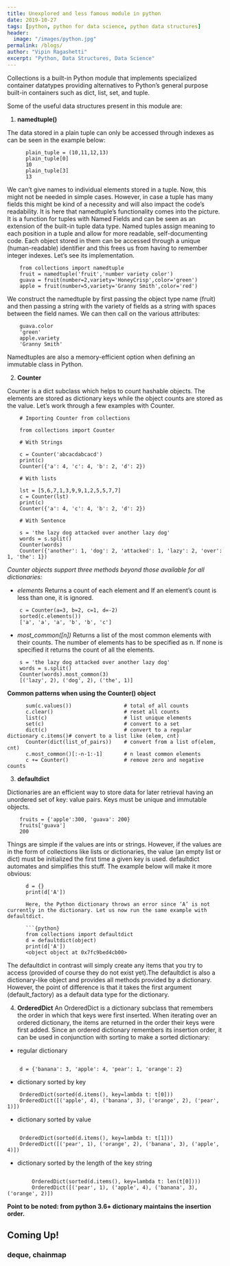 ```yaml
---
title: Unexplored and less famous module in python
date: 2019-10-27
tags: [python, python for data science, python data structures]
header:
  image: "/images/python.jpg"
permalink: /blogs/
author: "Vipin Ragashetti"
excerpt: "Python, Data Structures, Data Science"
---
```


Collections is a built-in Python module that implements specialized container datatypes providing alternatives to Python’s general purpose built-in containers such as dict, list, set, and tuple.

Some of the useful data structures present in this module are:

1. **namedtuple()**

The data stored in a plain tuple can only be accessed through indexes as can be seen in the example below:

```{python}
      plain_tuple = (10,11,12,13)
      plain_tuple[0]
      10
      plain_tuple[3]
      13
```

We can’t give names to individual elements stored in a tuple. Now, this might not be needed in simple cases. However, in case a tuple has many fields this might be kind of a necessity and will also impact the code’s readability.
It is here that namedtuple’s functionality comes into the picture. It is a function for tuples with Named Fields and can be seen as an extension of the built-in tuple data type. Named tuples assign meaning to each position in a tuple and allow for more readable, self-documenting code. Each object stored in them can be accessed through a unique (human-readable) identifier and this frees us from having to remember integer indexes. Let’s see its implementation.

```{python}
    from collections import namedtuple
    fruit = namedtuple('fruit','number variety color')
    guava = fruit(number=2,variety='HoneyCrisp',color='green')
    apple = fruit(number=5,variety='Granny Smith',color='red')
```

We construct the namedtuple by first passing the object type name (fruit) and then passing a string with the variety of fields as a string with spaces between the field names. We can then call on the various attributes:

```{python}
    guava.color
    'green'
    apple.variety
    'Granny Smith'
```

Namedtuples are also a memory-efficient option when defining an immutable class in Python.

2. **Counter**

Counter is a dict subclass which helps to count hashable objects. The elements are stored as dictionary keys while the object counts are stored as the value. Let’s work through a few examples with Counter.

```{python}
    # Importing Counter from collections

    from collections import Counter

    # With Strings

    c = Counter('abcacdabcacd')
    print(c)
    Counter({'a': 4, 'c': 4, 'b': 2, 'd': 2})

    # With lists

    lst = [5,6,7,1,3,9,9,1,2,5,5,7,7]
    c = Counter(lst)
    print(c)
    Counter({'a': 4, 'c': 4, 'b': 2, 'd': 2})

    # With Sentence

    s = 'the lazy dog attacked over another lazy dog'
    words = s.split()
    Counter(words)
    Counter({'another': 1, 'dog': 2, 'attacked': 1, 'lazy': 2, 'over': 1, 'the': 1})
```

*Counter objects support three methods beyond those available for all dictionaries:*

* *elements*
Returns a count of each element and If an element’s count is less than one, it is ignored.

```{python}
    c = Counter(a=3, b=2, c=1, d=-2)
    sorted(c.elements())
    ['a', 'a', 'a', 'b', 'b', 'c']
```

* *most_common([n])*
Returns a list of the most common elements with their counts. The number of elements has to be specified as n. If none is specified it returns the count of all the elements.

```{python}
    s = 'the lazy dog attacked over another lazy dog'
    words = s.split()
    Counter(words).most_common(3)
    [('lazy', 2), ('dog', 2), ('the', 1)]
```

**Common patterns when using the Counter() object**

```{python}
      sum(c.values())                 # total of all counts
      c.clear()                       # reset all counts
      list(c)                         # list unique elements
      set(c)                          # convert to a set
      dict(c)                         # convert to a regular dictionary c.items()# convert to a list like (elem, cnt)
      Counter(dict(list_of_pairs))    # convert from a list of(elem, cnt)
      c.most_common()[:-n-1:-1]       # n least common elements
      c += Counter()                  # remove zero and negative counts
```

3. **defaultdict**

Dictionaries are an efficient way to store data for later retrieval having an unordered set of key: value pairs. Keys must be unique and immutable objects.

```{python}
    fruits = {'apple':300, 'guava': 200}
    fruits['guava']
    200
```

Things are simple if the values are ints or strings. However, if the values are in the form of collections like lists or dictionaries, the value (an empty list or dict) must be initialized the first time a given key is used. defaultdict automates and simplifies this stuff. The example below will make it more obvious:

```{python}
      d = {}
      print(d['A'])

      Here, the Python dictionary throws an error since ‘A’ is not currently in the dictionary. Let us now run the same example with defaultdict.

      ```{python}
      from collections import defaultdict
      d = defaultdict(object)
      print(d['A'])
      <object object at 0x7fc9bed4cb00>
```

The defaultdict in contrast will simply create any items that you try to access (provided of course they do not exist yet).The defaultdict is also a dictionary-like object and provides all methods provided by a dictionary. However, the point of difference is that it takes the first argument (default_factory) as a default data type for the dictionary.

4. **OrderedDict**
An OrderedDict is a dictionary subclass that remembers the order in which that keys were first inserted. When iterating over an ordered dictionary, the items are returned in the order their keys were first added. Since an ordered dictionary remembers its insertion order, it can be used in conjunction with sorting to make a sorted dictionary:

+ regular dictionary

```{python}

    d = {'banana': 3, 'apple': 4, 'pear': 1, 'orange': 2}

```

+ dictionary sorted by key

```{python}
    OrderedDict(sorted(d.items(), key=lambda t: t[0]))
    OrderedDict([('apple', 4), ('banana', 3), ('orange', 2), ('pear', 1)])
```

+ dictionary sorted by value

```{python}

    OrderedDict(sorted(d.items(), key=lambda t: t[1]))
    OrderedDict([('pear', 1), ('orange', 2), ('banana', 3), ('apple', 4)])

```

+ dictionary sorted by the length of the key string

```{python}

        OrderedDict(sorted(d.items(), key=lambda t: len(t[0])))
        OrderedDict([('pear', 1), ('apple', 4), ('banana', 3), ('orange', 2)])

```

**Point to be noted: from python 3.6+ dictionary maintains the insertion order.**


## Coming Up!

### deque, chainmap
